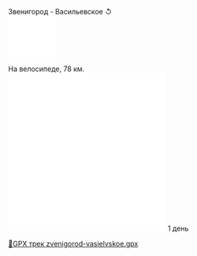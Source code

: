 
<link rel="stylesheet" href="../assets-custom/css/style-markdown.css">
<div class="cover-container" style="background-image: url('vailevksoe-most-1600.jpg');">
	<div class="cover-text">
		<div class="cover-title">
            Звенигород - Васильевское &#x21BA;
        </div>
		<div class="cover-description">
			<div class="packages-location">
                <img loading="lazy" src="../assets-custom/icon-bike.png" alt="" class="cover-icon">
                <div class="h4-default regular">На велосипеде, 78 км.</div>
            </div>
            <div>
                <img class="cover-icon" loading="lazy" src="../assets-custom/icon-time.png" alt=""  />
                <span>1 день</span>
            </div>
		</div>
	</div>
</div>

<div id="map"></div>

[📍GPX трек zvenigorod-vasielvskoe.gpx](zvenigorod-vasielvskoe.gpx)








<link href="https://api.mapbox.com/mapbox-gl-js/v3.10.0/mapbox-gl.css" rel="stylesheet">
<script src="https://api.mapbox.com/mapbox-gl-js/v3.10.0/mapbox-gl.js"></script>
<script src="https://cdn.jsdelivr.net/npm/js-yaml@4.1.0/dist/js-yaml.min.js"></script>
<script src="../assets-custom/js/cozy-journey.js"></script>
<script>architectMap({tracks: [{path: 'zvenigorod-vasielvskoe.gpx'}], points: 'points.yaml'});</script>